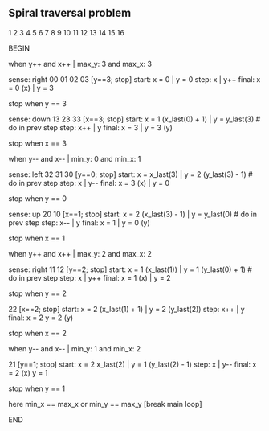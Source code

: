 ## Spiral traversal problem

1   2   3   4
5   6   7   8
9   10  11  12
13  14  15  16

BEGIN

when y++ and x++ | max_y: 3 and max_x: 3

sense: right
00  01  02  03  [y==3; stop] 
start: x = 0 | y = 0 
step: x | y++ 
final: x = 0 (x) | y = 3

stop when y == 3

sense: down
13  23  33  [x==3; stop] 
start: x = 1 (x_last(0) + 1) | y = y_last(3) # do in prev step
step: x++ | y 
final: x = 3 | y = 3 (y)

stop when x == 3

when y-- and x-- | min_y: 0 and min_x: 1

sense: left
32  31  30  [y==0; stop]
start: x = x_last(3) | y = 2 (y_last(3) - 1) # do in prev step
step: x | y--
final: x = 3 (x) | y = 0

stop when y == 0

sense: up
20  10  [x==1; stop]
start: x = 2 (x_last(3) - 1) | y = y_last(0) # do in prev step
step: x-- | y
final: x = 1 | y = 0 (y)

stop when x == 1

when y++ and x++ | max_y: 2 and max_x: 2

sense: right
11  12 [y==2; stop]
start: x = 1 (x_last(1)) | y = 1 (y_last(0) + 1) # do in prev step
step: x | y++
final: x = 1 (x) | y = 2

stop when y == 2

22  [x==2; stop]
start: x = 2 (x_last(1) + 1) | y = 2 (y_last(2))
step: x++ | y
final: x = 2 y = 2 (y)

stop when x == 2

when y-- and x-- | min_y: 1 and min_x: 2

21  [y==1; stop]
start: x = 2 x_last(2) | y = 1 (y_last(2) - 1)
step: x | y--
final: x = 2 (x) y = 1

stop when y == 1

here min_x == max_x or min_y == max_y  [break main loop]

END
